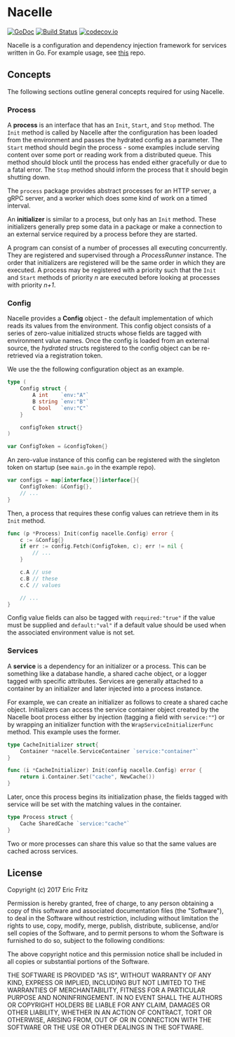 # Nacelle

[![GoDoc](https://godoc.org/github.com/efritz/nacelle?status.svg)](https://godoc.org/github.com/efritz/nacelle)
[![Build Status](https://secure.travis-ci.org/efritz/nacelle.png)](http://travis-ci.org/efritz/nacelle)
[![codecov.io](http://codecov.io/github/efritz/nacelle/coverage.svg?branch=master)](http://codecov.io/github/efritz/nacelle?branch=master)

Nacelle is a configuration and dependency injection framework for services written
in Go. For example usage, see [this](https://github.com/efritz/nacelle-example) repo.

## Concepts

The following sections outline general concepts required for using Nacelle.

### Process

A **process** is an interface that has an `Init`, `Start`, and `Stop` method.
The `Init` method is called by Nacelle after the configuration has been loaded
from the environment and passes the hydrated config as a parameter. The `Start`
method should begin the process - some examples include serving content over some
port or reading work from a distributed queue. This method should block until the
process has ended either gracefully or due to a fatal error. The `Stop` method
should inform the process that it should begin shutting down.

The `process` package provides abstract processes for an HTTP server, a gRPC
server, and a worker which does some kind of work on a timed interval.

An **initializer** is similar to a process, but only has an `Init` method. These
initializers generally prep some data in a package or make a connection to an
external service required by a process before they are started.

A program can consist of a number of processes all executing concurrently. They
are registered and supervised through a *ProcessRunner* instance. The order that
initializers are registered will be the same order in which they are executed. A
process may be registered with a priority such that the `Init` and `Start` methods
of priority *n* are executed before looking at processes with priority *n+1*.

### Config

Nacelle provides a **Config** object - the default implementation of which reads its
values from the environment. This config object consists of a series of zero-value
initialized structs whose fields are tagged with environment value names. Once the
config is loaded from an external source, the *hydrated* structs registered to the
config object can be re-retrieved via a registration token.

We use the the following configuration object as an example.

```go
type (
    Config struct {
        A int    `env:"A"`
        B string `env:"B"`
        C bool   `env:"C"`
    }

    configToken struct{}
)

var ConfigToken = &configToken{}
```

An zero-value instance of this config can be registered with the singleton token on
startup (see `main.go` in the example repo).

```go
var configs = map[interface{}]interface{}{
    ConfigToken: &Config{},
    // ...
}
```

Then, a process that requires these config values can retrieve them in its `Init`
method.

```go
func (p *Process) Init(config nacelle.Config) error {
    c := &Config{}
    if err := config.Fetch(ConfigToken, c); err != nil {
        // ...
    }

    c.A // use
    c.B // these
    c.C // values

    // ...
}
```

Config value fields can also be tagged with `required:"true"` if the value
must be supplied and `default:"val"` if a default value should be used when
the associated environment value is not set.

### Services

A **service** is a dependency for an initializer or a process. This can be
something like a database handle, a shared cache object, or a logger tagged
with specific attributes. Services are generally attached to a container by
an initializer and later injected into a process instance.

For example, we can create an initializer as follows to create a shared cache
object. Initializers can access the service container object created by the
Nacelle boot process either by injection (tagging a field with `service:""`)
or by wrapping an initializer function with the `WrapServiceInitializerFunc`
method. This example uses the former.

```go
type CacheInitializer struct{
    Container *nacelle.ServiceContainer `service:"container"`
}

func (i *CacheInitializer) Init(config nacelle.Config) error {
    return i.Container.Set("cache", NewCache())
}
```

Later, once this process begins its initialization phase, the fields tagged
with service will be set with the matching values in the container.

```go
type Process struct {
    Cache SharedCache `service:"cache"`
}
```

Two or more processes can share this value so that the same values are cached
across services.

## License

Copyright (c) 2017 Eric Fritz

Permission is hereby granted, free of charge, to any person obtaining a copy
of this software and associated documentation files (the "Software"), to deal
in the Software without restriction, including without limitation the rights
to use, copy, modify, merge, publish, distribute, sublicense, and/or sell
copies of the Software, and to permit persons to whom the Software is
furnished to do so, subject to the following conditions:

The above copyright notice and this permission notice shall be included in
all copies or substantial portions of the Software.

THE SOFTWARE IS PROVIDED "AS IS", WITHOUT WARRANTY OF ANY KIND, EXPRESS OR
IMPLIED, INCLUDING BUT NOT LIMITED TO THE WARRANTIES OF MERCHANTABILITY,
FITNESS FOR A PARTICULAR PURPOSE AND NONINFRINGEMENT. IN NO EVENT SHALL THE
AUTHORS OR COPYRIGHT HOLDERS BE LIABLE FOR ANY CLAIM, DAMAGES OR OTHER
LIABILITY, WHETHER IN AN ACTION OF CONTRACT, TORT OR OTHERWISE, ARISING FROM,
OUT OF OR IN CONNECTION WITH THE SOFTWARE OR THE USE OR OTHER DEALINGS IN
THE SOFTWARE.
